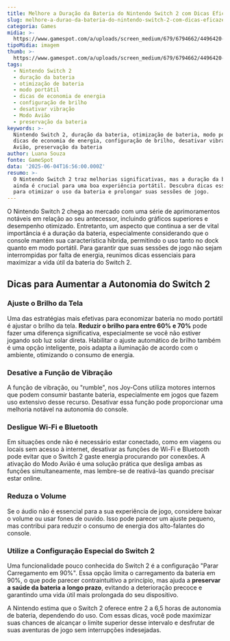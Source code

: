 ```yaml
---
title: Melhore a Duração da Bateria do Nintendo Switch 2 com Dicas Eficazes
slug: melhore-a-durao-da-bateria-do-nintendo-switch-2-com-dicas-eficazes
categoria: Games
midia: >-
  https://www.gamespot.com/a/uploads/screen_medium/679/6794662/4496420-switch2.jpg
tipoMidia: imagem
thumb: >-
  https://www.gamespot.com/a/uploads/screen_medium/679/6794662/4496420-switch2.jpg
tags:
  - Nintendo Switch 2
  - duração da bateria
  - otimização de bateria
  - modo portátil
  - dicas de economia de energia
  - configuração de brilho
  - desativar vibração
  - Modo Avião
  - preservação da bateria
keywords: >-
  Nintendo Switch 2, duração da bateria, otimização de bateria, modo portátil,
  dicas de economia de energia, configuração de brilho, desativar vibração, Modo
  Avião, preservação da bateria
author: Luana Souza
fonte: GameSpot
data: '2025-06-04T16:56:00.000Z'
resumo: >-
  O Nintendo Switch 2 traz melhorias significativas, mas a duração da bateria
  ainda é crucial para uma boa experiência portátil. Descubra dicas essenciais
  para otimizar o uso da bateria e prolongar suas sessões de jogo.
---
```

O Nintendo Switch 2 chega ao mercado com uma série de aprimoramentos notáveis em relação ao seu antecessor, incluindo gráficos superiores e desempenho otimizado. Entretanto, um aspecto que continua a ser de vital importância é a duração da bateria, especialmente considerando que o console mantém sua característica híbrida, permitindo o uso tanto no dock quanto em modo portátil. Para garantir que suas sessões de jogo não sejam interrompidas por falta de energia, reunimos dicas essenciais para maximizar a vida útil da bateria do Switch 2.

## Dicas para Aumentar a Autonomia do Switch 2

### Ajuste o Brilho da Tela

Uma das estratégias mais efetivas para economizar bateria no modo portátil é ajustar o brilho da tela. **Reduzir o brilho para entre 60% e 70%** pode fazer uma diferença significativa, especialmente se você não estiver jogando sob luz solar direta. Habilitar o ajuste automático de brilho também é uma opção inteligente, pois adapta a iluminação de acordo com o ambiente, otimizando o consumo de energia.

### Desative a Função de Vibração

A função de vibração, ou "rumble", nos Joy-Cons utiliza motores internos que podem consumir bastante bateria, especialmente em jogos que fazem uso extensivo desse recurso. Desativar essa função pode proporcionar uma melhoria notável na autonomia do console.

### Desligue Wi-Fi e Bluetooth

Em situações onde não é necessário estar conectado, como em viagens ou locais sem acesso à internet, desativar as funções de Wi-Fi e Bluetooth pode evitar que o Switch 2 gaste energia procurando por conexões. A ativação do Modo Avião é uma solução prática que desliga ambas as funções simultaneamente, mas lembre-se de reativá-las quando precisar estar online.

### Reduza o Volume

Se o áudio não é essencial para a sua experiência de jogo, considere baixar o volume ou usar fones de ouvido. Isso pode parecer um ajuste pequeno, mas contribui para reduzir o consumo de energia dos alto-falantes do console.

### Utilize a Configuração Especial do Switch 2

Uma funcionalidade pouco conhecida do Switch 2 é a configuração "Parar Carregamento em 90%". Essa opção limita o carregamento da bateria em 90%, o que pode parecer contraintuitivo a princípio, mas ajuda a **preservar a saúde da bateria a longo prazo**, evitando a deterioração precoce e garantindo uma vida útil mais prolongada do seu dispositivo.

A Nintendo estima que o Switch 2 oferece entre 2 a 6,5 horas de autonomia de bateria, dependendo do uso. Com essas dicas, você pode maximizar suas chances de alcançar o limite superior desse intervalo e desfrutar de suas aventuras de jogo sem interrupções indesejadas.
